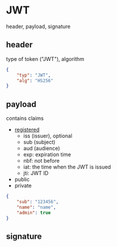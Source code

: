 # JWT

header, payload, signature

## header

type of token ("JWT"), algorithm

```json
{
    "typ": "JWT",
    "alg": "HS256"
}
```

## payload

contains claims

* [registered](https://tools.ietf.org/html/rfc7519#section-4.1)
  * iss (issuer), optional
  * sub (subject)
  * aud (audience)
  * exp: expiration time
  * nbf: not before
  * iat: the time when the JWT is issued
  * jti: JWT ID
* public
* private

```json
{
    "sub": "123456",
    "name": "name",
    "admin": true
}
```

## signature
